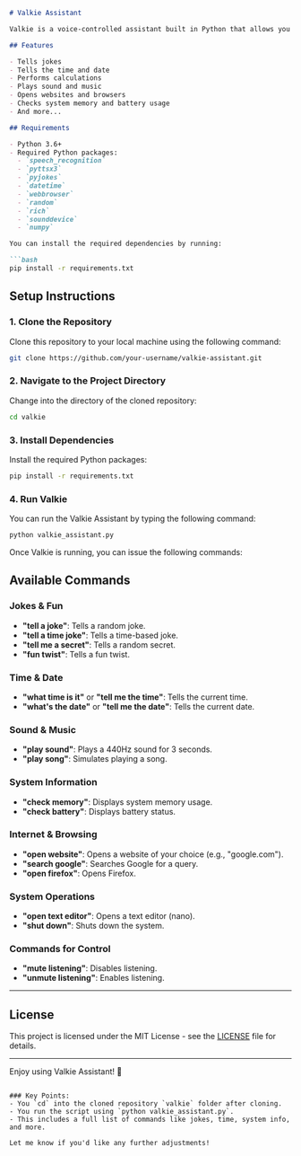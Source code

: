 ```markdown
# Valkie Assistant

Valkie is a voice-controlled assistant built in Python that allows you to interact with your system and access a variety of useful features through voice commands. This assistant can tell jokes, perform calculations, open websites, play sounds, and much more.

## Features

- Tells jokes
- Tells the time and date
- Performs calculations
- Plays sound and music
- Opens websites and browsers
- Checks system memory and battery usage
- And more...

## Requirements

- Python 3.6+
- Required Python packages:
  - `speech_recognition`
  - `pyttsx3`
  - `pyjokes`
  - `datetime`
  - `webbrowser`
  - `random`
  - `rich`
  - `sounddevice`
  - `numpy`

You can install the required dependencies by running:

```bash
pip install -r requirements.txt
```

## Setup Instructions

### 1. Clone the Repository

Clone this repository to your local machine using the following command:

```bash
git clone https://github.com/your-username/valkie-assistant.git
```

### 2. Navigate to the Project Directory

Change into the directory of the cloned repository:

```bash
cd valkie
```

### 3. Install Dependencies

Install the required Python packages:

```bash
pip install -r requirements.txt
```

### 4. Run Valkie

You can run the Valkie Assistant by typing the following command:

```bash
python valkie_assistant.py
```

Once Valkie is running, you can issue the following commands:

## Available Commands

### Jokes & Fun
- **"tell a joke"**: Tells a random joke.
- **"tell a time joke"**: Tells a time-based joke.
- **"tell me a secret"**: Tells a random secret.
- **"fun twist"**: Tells a fun twist.

### Time & Date
- **"what time is it"** or **"tell me the time"**: Tells the current time.
- **"what's the date"** or **"tell me the date"**: Tells the current date.

### Sound & Music
- **"play sound"**: Plays a 440Hz sound for 3 seconds.
- **"play song"**: Simulates playing a song.

### System Information
- **"check memory"**: Displays system memory usage.
- **"check battery"**: Displays battery status.

### Internet & Browsing
- **"open website"**: Opens a website of your choice (e.g., "google.com").
- **"search google"**: Searches Google for a query.
- **"open firefox"**: Opens Firefox.

### System Operations
- **"open text editor"**: Opens a text editor (nano).
- **"shut down"**: Shuts down the system.

### Commands for Control
- **"mute listening"**: Disables listening.
- **"unmute listening"**: Enables listening.

---

## License

This project is licensed under the MIT License - see the [LICENSE](LICENSE) file for details.

---

Enjoy using Valkie Assistant! 🦾
```

### Key Points:
- You `cd` into the cloned repository `valkie` folder after cloning.
- You run the script using `python valkie_assistant.py`.
- This includes a full list of commands like jokes, time, system info, and more.

Let me know if you'd like any further adjustments!
